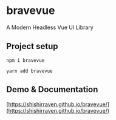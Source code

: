 # bravevue
A Modern Headless Vue UI Library


## Project setup
```
npm i bravevue
```
```
yarn add bravevue
```

## Demo & Documentation
[https://shishirraven.github.io/bravevue/](https://shishirraven.github.io/bravevue/)